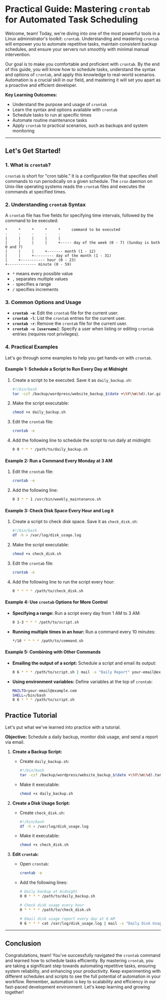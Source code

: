 # Practical Guide: Mastering `crontab` for Automated Task Scheduling

Welcome, team! Today, we're diving into one of the most powerful tools in a Linux administrator's toolkit: `crontab`. Understanding and mastering `crontab` will empower you to automate repetitive tasks, maintain consistent backup schedules, and ensure your servers run smoothly with minimal manual intervention.

Our goal is to make you comfortable and proficient with `crontab`. By the end of this guide, you will know how to schedule tasks, understand the syntax and options of `crontab`, and apply this knowledge to real-world scenarios. Automation is a crucial skill in our field, and mastering it will set you apart as a proactive and efficient developer.

**Key Learning Outcomes:**

- Understand the purpose and usage of `crontab`
- Learn the syntax and options available with `crontab`
- Schedule tasks to run at specific times
- Automate routine maintenance tasks
- Apply `crontab` to practical scenarios, such as backups and system monitoring

---

## Let's Get Started!

### 1. What is `crontab`?

`crontab` is short for "cron table." It is a configuration file that specifies shell commands to run periodically on a given schedule. The `cron` daemon on Unix-like operating systems reads the `crontab` files and executes the commands at specified times.

### 2. Understanding `crontab` Syntax

A `crontab` file has five fields for specifying time intervals, followed by the command to be executed:

```
*     *     *     *     *     command to be executed
-     -     -     -     -
|     |     |     |     |
|     |     |     |     +----- day of the week (0 - 7) (Sunday is both 0 and 7)
|     |     |     +------- month (1 - 12)
|     |     +--------- day of the month (1 - 31)
|     +----------- hour (0 - 23)
+------------- minute (0 - 59)
```

- `*` means every possible value
- `,` separates multiple values
- `-` specifies a range
- `/` specifies increments

### 3. Common Options and Usage

- **`crontab -e`**: Edit the `crontab` file for the current user.
- **`crontab -l`**: List the `crontab` entries for the current user.
- **`crontab -r`**: Remove the `crontab` file for the current user.
- **`crontab -u [username]`**: Specify a user when listing or editing `crontab` entries (requires root privileges).

### 4. Practical Examples

Let's go through some examples to help you get hands-on with `crontab`.

#### Example 1: Schedule a Script to Run Every Day at Midnight

1. Create a script to be executed. Save it as `daily_backup.sh`:

    ```bash
    #!/bin/bash
    tar -czf /backup/wordpress/website_backup_$(date +\%Y\%m\%d).tar.gz -C /var/www/website/ .
    ```

2. Make the script executable:

    ```bash
    chmod +x daily_backup.sh
    ```

3. Edit the `crontab` file:

    ```bash
    crontab -e
    ```

4. Add the following line to schedule the script to run daily at midnight:

    ```bash
    0 0 * * * /path/to/daily_backup.sh
    ```

#### Example 2: Run a Command Every Monday at 3 AM

1. Edit the `crontab` file:

    ```bash
    crontab -e
    ```

2. Add the following line:

    ```bash
    0 3 * * 1 /usr/bin/weekly_maintenance.sh
    ```

#### Example 3: Check Disk Space Every Hour and Log it

1. Create a script to check disk space. Save it as `check_disk.sh`:

    ```bash
    #!/bin/bash
    df -h > /var/log/disk_usage.log
    ```

2. Make the script executable:

    ```bash
    chmod +x check_disk.sh
    ```

3. Edit the `crontab` file:

    ```bash
    crontab -e
    ```

4. Add the following line to run the script every hour:

    ```bash
    0 * * * * /path/to/check_disk.sh
    ```

#### Example 4: Use `crontab` Options for More Control

- **Specifying a range:** Run a script every day from 1 AM to 3 AM:

    ```bash
    0 1-3 * * * /path/to/script.sh
    ```

- **Running multiple times in an hour:** Run a command every 10 minutes:

    ```bash
    */10 * * * * /path/to/command.sh
    ```

#### Example 5: Combining with Other Commands

- **Emailing the output of a script:** Schedule a script and email its output:

    ```bash
    0 6 * * * /path/to/script.sh | mail -s "Daily Report" your-email@example.com
    ```

- **Using environment variables:** Define variables at the top of `crontab`:

    ```bash
    MAILTO=your-email@example.com
    SHELL=/bin/bash
    0 6 * * * /path/to/script.sh
    ```

## Practice Tutorial

Let's put what we've learned into practice with a tutorial.

**Objective:** Schedule a daily backup, monitor disk usage, and send a report via email.

1. **Create a Backup Script:**
    - Create `daily_backup.sh`:

        ```bash
        #!/bin/bash
        tar -czf /backup/wordpress/website_backup_$(date +\%Y\%m\%d).tar.gz -C /var/www/website/ .
        ```

    - Make it executable:

        ```bash
        chmod +x daily_backup.sh
        ```

2. **Create a Disk Usage Script:**
    - Create `check_disk.sh`:

        ```bash
        #!/bin/bash
        df -h > /var/log/disk_usage.log
        ```

    - Make it executable:

        ```bash
        chmod +x check_disk.sh
        ```

3. **Edit `crontab`:**
    - Open `crontab`:

        ```bash
        crontab -e
        ```

    - Add the following lines:

        ```bash
        # Daily backup at midnight
        0 0 * * * /path/to/daily_backup.sh

        # Check disk usage every hour
        0 * * * * /path/to/check_disk.sh

        # Email disk usage report every day at 6 AM
        0 6 * * * cat /var/log/disk_usage.log | mail -s "Daily Disk Usage Report" your-email@example.com
        ```

---

## Conclusion

Congratulations, team! You've successfully navigated the `crontab` command and learned how to schedule tasks efficiently. By mastering `crontab`, you are taking a significant step towards automating repetitive tasks, ensuring system reliability, and enhancing your productivity. Keep experimenting with different schedules and scripts to see the full potential of automation in your workflow. Remember, automation is key to scalability and efficiency in our fast-paced development environment. Let's keep learning and growing together!
